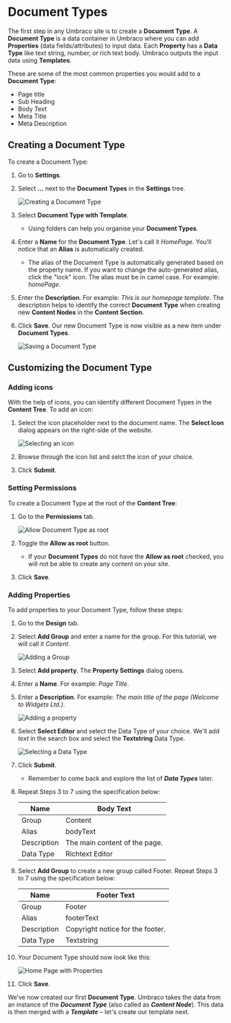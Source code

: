 # Document Types

The first step in any Umbraco site is to create a **Document Type**. A **Document Type** is a data container in Umbraco where you can add **Properties** (data fields/attributes) to input data. Each **Property** has a **Data Type** like text string, number, or rich text body. Umbraco outputs the input data using **Templates**.

These are some of the most common properties you would add to a **Document Type**:

* Page title
* Sub Heading
* Body Text
* Meta Title
* Meta Description

## Creating a Document Type

To create a Document Type:

1. Go to **Settings**.
2.  Select **...** next to the **Document Types** in the **Settings** tree.

    ![Creating a Document Type](images/figure-7-creating-a-document-type-v8.png)
3. Select **Document Type with Template**.
   * Using folders can help you organise your **Document Types**.
4. Enter a **Name** for the **Document Type**. Let's call it _HomePage_. You'll notice that an **Alias** is automatically created.
   * The alias of the Document Type is automatically generated based on the property name. If you want to change the auto-generated alias, click the "lock" icon. The alias must be in camel case. For example: _homePage_.
5. Enter the **Description**. For example: _This is our homepage template_. The description helps to identify the correct **Document Type** when creating new **Content Nodes** in the **Content Section**.
6.  Click **Save**. Our new Document Type is now visible as a new item under **Document Types**.

    ![Saving a Document Type](images/figure-7-saving-a-document-type-v11.png)

## Customizing the Document Type

### Adding icons

With the help of icons, you can identify different Document Types in the **Content Tree**. To add an icon:

1.  Select the icon placeholder next to the document name. The **Select Icon** dialog appears on the right-side of the website.

    ![Selecting an icon](images/figure-9-adding-an-icon-to-document-type-v11.png)
2. Browse through the icon list and selct the icon of your choice.
3. Click **Submit**.

### Setting Permissions

To create a Document Type at the root of the **Content Tree**:

1.  Go to the **Permissions** tab.

    ![Allow Document Type as root](images/figure-9a-allow-document-type-as-root-v8.png)
2. Toggle the **Allow as root** button.
   * If your **Document Types** do not have the **Allow as root** checked, you will not be able to create any content on your site.
3. Click **Save**.

### Adding Properties

To add properties to your Document Type, follow these steps:

1. Go to the **Design** tab.
2.  Select **Add Group** and enter a name for the group. For this tutorial, we will call it _Content_.

    ![Adding a Group](images/figure-10-document-types-adding-groups-v11.png)
3. Select **Add property**. The **Property Settings** dialog opens.
4. Enter a **Name**. For example: _Page Title_.
5.  Enter a **Description**. For example: _The main title of the page (Welcome to Widgets Ltd.)_.

    ![Adding a property](images/figure-11-creating-our-pagetitle-property-v11.png)
6.  Select **Select Editor** and select the Data Type of your choice. We'll add _text_ in the search box and select the **Textstring** Data Type.

    ![Selecting a Data Type](images/figure-11a-selecting-textstring-data-type-v11.png)
7. Click **Submit**.
   * Remember to come back and explore the list of _**Data Types**_ later.
8.  Repeat Steps 3 to 7 using the specification below:

    | Name        | Body Text                     |
    | ----------- | ----------------------------- |
    | Group       | Content                       |
    | Alias       | bodyText                      |
    | Description | The main content of the page. |
    | Data Type   | Richtext Editor               |
9.  Select **Add Group** to create a new group called Footer. Repeat Steps 3 to 7 using the specification below:

    | Name        | Footer Text                      |
    | ----------- | -------------------------------- |
    | Group       | Footer                           |
    | Alias       | footerText                       |
    | Description | Copyright notice for the footer. |
    | Data Type   | Textstring                       |
10. Your Document Type should now look like this:

    ![Home Page with Properties](images/figure-12-homepage-document-type-with-properties-v11.png)
11. Click **Save**.

We’ve now created our first **Document Type**. Umbraco takes the data from an instance of the _**Document Type**_ (also called as _**Content Node**_). This data is then merged with a _**Template**_ – let's create our template next.
